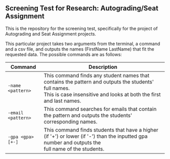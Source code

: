 ## Screening Test for Research: Autograding/Seat Assignment
This is the repository for the screening test, specifically for the project of Autograding and Seat Assignment projects.

This particular project takes two arguments from the terminal, a command and a csv file, and outputs the names (FirstName LastName) that fit the requested data. The possible commands are as follows:

|      **Command**                                         |               **Description**             |
| -------------------------------------------------------- | ----------------------------------------- |
| `-name <pattern>`  | This command finds any student names that contains the pattern and outputs the students' full names.<br> This is case insensitive and looks at both the first and last names. |
| `-email <pattern>` | This command searches for emails that contain the pattern and outputs the students' <br>corresponding names.                                                 |
| `-gpa <gpa>[+-]`   | This command finds students that have a higher (if '+') or lower (if '-') than the inputted gpa number and outputs the<br> full name of the students.        |
